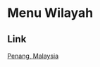 # Menu Wilayah

## Link

[Penang, Malaysia](https://github.com/gigit-pemilu/pemilu-2024-99-luar-negeri/tree/main/pileg-dpr/hitung-suara/sub/99-luar-negeri/sub/89-penang-malaysia/sub/01-penang-malaysia)

